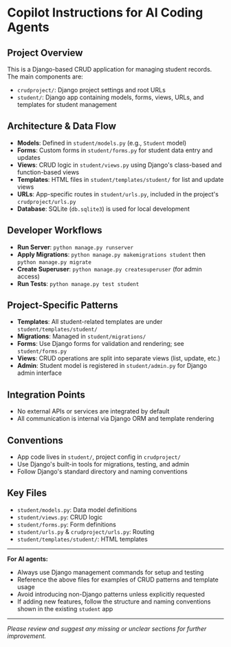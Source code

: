 # Copilot Instructions for AI Coding Agents

## Project Overview
This is a Django-based CRUD application for managing student records. The main components are:
- `crudproject/`: Django project settings and root URLs
- `student/`: Django app containing models, forms, views, URLs, and templates for student management

## Architecture & Data Flow
- **Models**: Defined in `student/models.py` (e.g., `Student` model)
- **Forms**: Custom forms in `student/forms.py` for student data entry and updates
- **Views**: CRUD logic in `student/views.py` using Django's class-based and function-based views
- **Templates**: HTML files in `student/templates/student/` for list and update views
- **URLs**: App-specific routes in `student/urls.py`, included in the project's `crudproject/urls.py`
- **Database**: SQLite (`db.sqlite3`) is used for local development

## Developer Workflows
- **Run Server**: `python manage.py runserver`
- **Apply Migrations**: `python manage.py makemigrations student` then `python manage.py migrate`
- **Create Superuser**: `python manage.py createsuperuser` (for admin access)
- **Run Tests**: `python manage.py test student`

## Project-Specific Patterns
- **Templates**: All student-related templates are under `student/templates/student/`
- **Migrations**: Managed in `student/migrations/`
- **Forms**: Use Django forms for validation and rendering; see `student/forms.py`
- **Views**: CRUD operations are split into separate views (list, update, etc.)
- **Admin**: Student model is registered in `student/admin.py` for Django admin interface

## Integration Points
- No external APIs or services are integrated by default
- All communication is internal via Django ORM and template rendering

## Conventions
- App code lives in `student/`, project config in `crudproject/`
- Use Django's built-in tools for migrations, testing, and admin
- Follow Django's standard directory and naming conventions

## Key Files
- `student/models.py`: Data model definitions
- `student/views.py`: CRUD logic
- `student/forms.py`: Form definitions
- `student/urls.py` & `crudproject/urls.py`: Routing
- `student/templates/student/`: HTML templates

---

**For AI agents:**
- Always use Django management commands for setup and testing
- Reference the above files for examples of CRUD patterns and template usage
- Avoid introducing non-Django patterns unless explicitly requested
- If adding new features, follow the structure and naming conventions shown in the existing `student` app

---

*Please review and suggest any missing or unclear sections for further improvement.*
